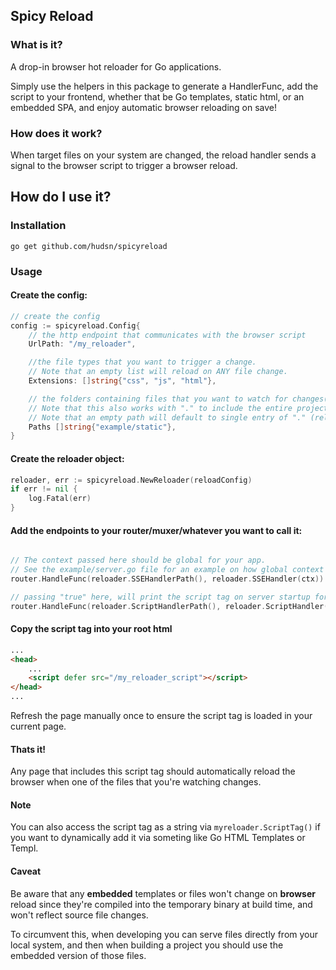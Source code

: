 ## Spicy Reload

### What is it?
A drop-in browser hot reloader for Go applications.

Simply use the helpers in this package to generate a HandlerFunc, add the script to your frontend, whether that be Go templates, static html, or an embedded SPA, and enjoy automatic browser reloading on save!

### How does it work?
When target files on your system are changed, the reload handler sends a 
signal to the browser script to trigger a browser reload.

## How do I use it?

### Installation

```
go get github.com/hudsn/spicyreload
```

### Usage

#### Create the config:
```go
// create the config
config := spicyreload.Config{
    // the http endpoint that communicates with the browser script
    UrlPath: "/my_reloader", 

    //the file types that you want to trigger a change.
    // Note that an empty list will reload on ANY file change.
    Extensions: []string{"css", "js", "html"}, 

    // the folders containing files that you want to watch for changes(includes all subfolders). 
    // Note that this also works with "." to include the entire project.
    // Note that an empty path will default to single entry of "." (reloads on any project file change)
    Paths []string{"example/static"}, 
}
```

#### Create the reloader object:

```go
reloader, err := spicyreload.NewReloader(reloadConfig)
if err != nil {
    log.Fatal(err)
}
```

#### Add the endpoints to your router/muxer/whatever you want to call it:

```go

// The context passed here should be global for your app.
// See the example/server.go file for an example on how global context is passed to this handlerfunc
router.HandleFunc(reloader.SSEHandlerPath(), reloader.SSEHandler(ctx))

// passing "true" here, will print the script tag on server startup for you to copy. This only needs to be done once as long as your config doesn't change.
router.HandleFunc(reloader.ScriptHandlerPath(), reloader.ScriptHandler(true))
```

#### Copy the script tag into your root html

```html
...
<head>
    ...
    <script defer src="/my_reloader_script"></script>
</head>
...
```

Refresh the page manually once to ensure the script tag is loaded in your current page.

#### Thats it!

Any page that includes this script tag should automatically reload the browser when one of the files that you're watching changes.

#### Note
You can also access the script tag as a string via `myreloader.ScriptTag()` if you want to dynamically add it via someting like Go HTML Templates or Templ. 

#### Caveat
Be aware that any **embedded** templates or files won't change on **browser** reload since they're compiled into the temporary binary at build time, and won't reflect source file changes.

To circumvent this, when developing you can serve files directly from your local system, and then when building a project you should use the embedded version of those files.